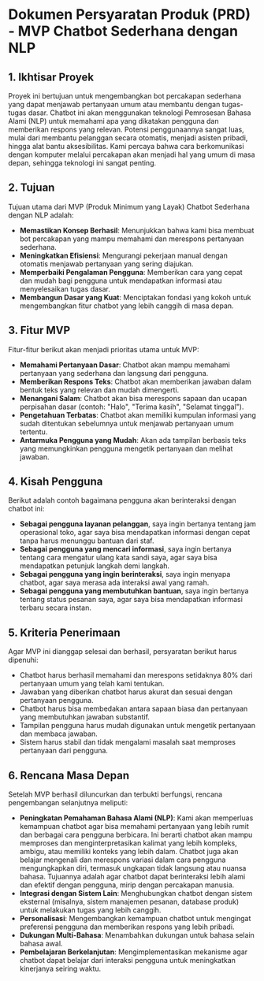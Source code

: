 # Dokumen Persyaratan Produk (PRD) - MVP Chatbot Sederhana dengan NLP

## 1. Ikhtisar Proyek

Proyek ini bertujuan untuk mengembangkan bot percakapan sederhana yang dapat menjawab pertanyaan umum atau membantu dengan tugas-tugas dasar. Chatbot ini akan menggunakan teknologi Pemrosesan Bahasa Alami (NLP) untuk memahami apa yang dikatakan pengguna dan memberikan respons yang relevan. Potensi penggunaannya sangat luas, mulai dari membantu pelanggan secara otomatis, menjadi asisten pribadi, hingga alat bantu aksesibilitas. Kami percaya bahwa cara berkomunikasi dengan komputer melalui percakapan akan menjadi hal yang umum di masa depan, sehingga teknologi ini sangat penting.

## 2. Tujuan

Tujuan utama dari MVP (Produk Minimum yang Layak) Chatbot Sederhana dengan NLP adalah:
*   **Memastikan Konsep Berhasil**: Menunjukkan bahwa kami bisa membuat bot percakapan yang mampu memahami dan merespons pertanyaan sederhana.
*   **Meningkatkan Efisiensi**: Mengurangi pekerjaan manual dengan otomatis menjawab pertanyaan yang sering diajukan.
*   **Memperbaiki Pengalaman Pengguna**: Memberikan cara yang cepat dan mudah bagi pengguna untuk mendapatkan informasi atau menyelesaikan tugas dasar.
*   **Membangun Dasar yang Kuat**: Menciptakan fondasi yang kokoh untuk mengembangkan fitur chatbot yang lebih canggih di masa depan.

## 3. Fitur MVP

Fitur-fitur berikut akan menjadi prioritas utama untuk MVP:
*   **Memahami Pertanyaan Dasar**: Chatbot akan mampu memahami pertanyaan yang sederhana dan langsung dari pengguna.
*   **Memberikan Respons Teks**: Chatbot akan memberikan jawaban dalam bentuk teks yang relevan dan mudah dimengerti.
*   **Menangani Salam**: Chatbot akan bisa merespons sapaan dan ucapan perpisahan dasar (contoh: "Halo", "Terima kasih", "Selamat tinggal").
*   **Pengetahuan Terbatas**: Chatbot akan memiliki kumpulan informasi yang sudah ditentukan sebelumnya untuk menjawab pertanyaan umum tertentu.
*   **Antarmuka Pengguna yang Mudah**: Akan ada tampilan berbasis teks yang memungkinkan pengguna mengetik pertanyaan dan melihat jawaban.

## 4. Kisah Pengguna

Berikut adalah contoh bagaimana pengguna akan berinteraksi dengan chatbot ini:

*   **Sebagai pengguna layanan pelanggan**, saya ingin bertanya tentang jam operasional toko, agar saya bisa mendapatkan informasi dengan cepat tanpa harus menunggu bantuan dari staf.
*   **Sebagai pengguna yang mencari informasi**, saya ingin bertanya tentang cara mengatur ulang kata sandi saya, agar saya bisa mendapatkan petunjuk langkah demi langkah.
*   **Sebagai pengguna yang ingin berinteraksi**, saya ingin menyapa chatbot, agar saya merasa ada interaksi awal yang ramah.
*   **Sebagai pengguna yang membutuhkan bantuan**, saya ingin bertanya tentang status pesanan saya, agar saya bisa mendapatkan informasi terbaru secara instan.

## 5. Kriteria Penerimaan

Agar MVP ini dianggap selesai dan berhasil, persyaratan berikut harus dipenuhi:

*   Chatbot harus berhasil memahami dan merespons setidaknya 80% dari pertanyaan umum yang telah kami tentukan.
*   Jawaban yang diberikan chatbot harus akurat dan sesuai dengan pertanyaan pengguna.
*   Chatbot harus bisa membedakan antara sapaan biasa dan pertanyaan yang membutuhkan jawaban substantif.
*   Tampilan pengguna harus mudah digunakan untuk mengetik pertanyaan dan membaca jawaban.
*   Sistem harus stabil dan tidak mengalami masalah saat memproses pertanyaan dari pengguna.

## 6. Rencana Masa Depan

Setelah MVP berhasil diluncurkan dan terbukti berfungsi, rencana pengembangan selanjutnya meliputi:

*   **Peningkatan Pemahaman Bahasa Alami (NLP)**: Kami akan memperluas kemampuan chatbot agar bisa memahami pertanyaan yang lebih rumit dan berbagai cara pengguna berbicara. Ini berarti chatbot akan mampu memproses dan menginterpretasikan kalimat yang lebih kompleks, ambigu, atau memiliki konteks yang lebih dalam. Chatbot juga akan belajar mengenali dan merespons variasi dalam cara pengguna mengungkapkan diri, termasuk ungkapan tidak langsung atau nuansa bahasa. Tujuannya adalah agar chatbot dapat berinteraksi lebih alami dan efektif dengan pengguna, mirip dengan percakapan manusia.
*   **Integrasi dengan Sistem Lain**: Menghubungkan chatbot dengan sistem eksternal (misalnya, sistem manajemen pesanan, database produk) untuk melakukan tugas yang lebih canggih.
*   **Personalisasi**: Mengembangkan kemampuan chatbot untuk mengingat preferensi pengguna dan memberikan respons yang lebih pribadi.
*   **Dukungan Multi-Bahasa**: Menambahkan dukungan untuk bahasa selain bahasa awal.
*   **Pembelajaran Berkelanjutan**: Mengimplementasikan mekanisme agar chatbot dapat belajar dari interaksi pengguna untuk meningkatkan kinerjanya seiring waktu.
